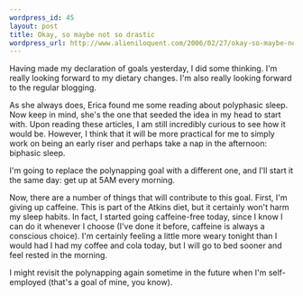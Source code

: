 ```yaml
--- 
wordpress_id: 45
layout: post
title: Okay, so maybe not so drastic
wordpress_url: http://www.alieniloquent.com/2006/02/27/okay-so-maybe-not-so-drastic/
---
```

Having made my declaration of goals yesterday, I did some thinking.  I'm really looking forward to my dietary changes.  I'm also really looking forward to the regular blogging.

As she always does, Erica found me some reading about polyphasic sleep.  Now keep in mind, she's the one that seeded the idea in my head to start with.  Upon reading these articles, I am still incredibly curious to see how it would be.  However, I think that it will be more practical for me to simply work on being an early riser and perhaps take a nap in the afternoon: biphasic sleep.

I'm going to replace the polynapping goal with a different one, and I'll start it the same day: get up at 5AM every morning.

Now, there are a number of things that will contribute to this goal.  First, I'm giving up caffeine.  This is part of the Atkins diet, but it certainly won't harm my sleep habits.  In fact, I started going caffeine-free today, since I know I can do it whenever I choose (I've done it before, caffeine is always a conscious choice).  I'm certainly feeling a little more weary tonight than I would had I had my coffee and cola today, but I will go to bed sooner and feel rested in the morning.

I might revisit the polynapping again sometime in the future when I'm self-employed (that's a goal of mine, you know).
